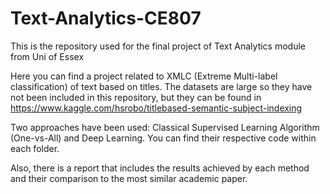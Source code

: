 # Text-Analytics-CE807
This is the repository used for the final project of Text Analytics module from Uni of Essex

Here you can find a project related to XMLC (Extreme Multi-label classification) of text based on titles.
The datasets are large so they have not been included in this repository, but they can be found in https://www.kaggle.com/hsrobo/titlebased-semantic-subject-indexing

Two approaches have been used: Classical Supervised Learning Algorithm (One-vs-All) and Deep Learning. You can find their respective code within each folder.

Also, there is a report that includes the results achieved by each method and their comparison to the most similar academic paper.

